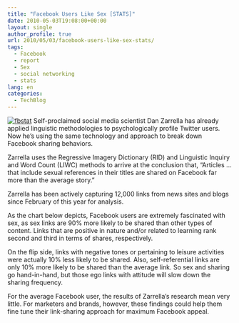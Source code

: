 ```yaml
---
title: "Facebook Users Like Sex [STATS]"
date: 2010-05-03T19:08:00+00:00
layout: single
author_profile: true
url: 2010/05/03/facebook-users-like-sex-stats/
tags:
  - Facebook
  - report
  - Sex
  - social networking
  - stats
lang: en
categories: 
  - TechBlog
---
```

[![fbstat](http://lh6.ggpht.com/_vaUVXcmC3OI/S98YCnfkU_I/AAAAAAAACC8/iDW6R4o5Wog/fbstat_thumb%5B1%5D.jpg?imgmax=800 "fbstat")](http://lh6.ggpht.com/_vaUVXcmC3OI/S98YAPImufI/AAAAAAAACC4/qKTspAKjlOQ/s1600-h/fbstat%5B3%5D.jpg) Self-proclaimed social media scientist Dan Zarrella has already applied linguistic methodologies to psychologically profile Twitter users. Now he’s using the same technology and approach to break down Facebook sharing behaviors. 

Zarrella uses the Regressive Imagery Dictionary (RID) and Linguistic Inquiry and Word Count (LIWC) methods to arrive at the conclusion that, “Articles … that include sexual references in their titles are shared on Facebook far more than the average story.” 

Zarrella has been actively capturing 12,000 links from news sites and blogs since February of this year for analysis. 

As the chart below depicts, Facebook users are extremely fascinated with sex, as sex links are 90% more likely to be shared than other types of content. Links that are positive in nature and/or related to learning rank second and third in terms of shares, respectively. 

On the flip side, links with negative tones or pertaining to leisure activities were actually 10% less likely to be shared. Also, self-referential links are only 10% more likely to be shared than the average link. So sex and sharing go hand-in-hand, but those ego links with attitude will slow down the sharing frequency. 

For the average Facebook user, the results of Zarrella’s research mean very little. For marketers and brands, however, these findings could help them fine tune their link-sharing approach for maximum Facebook appeal.